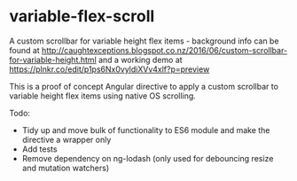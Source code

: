 # variable-flex-scroll
A custom scrollbar for variable height flex items - background info can be found at http://caughtexceptions.blogspot.co.nz/2016/06/custom-scrollbar-for-variable-height.html and a working demo at https://plnkr.co/edit/p1ps6Nx0vyldiXVv4xlf?p=preview

This is a proof of concept Angular directive to apply a custom scrollbar to variable height flex items using native OS scrolling. 

Todo: 
* Tidy up and move bulk of functionality to ES6 module and make the directive a wrapper only
* Add tests
* Remove dependency on ng-lodash (only used for debouncing resize and mutation watchers)
